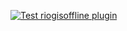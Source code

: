 [![Test riogisoffline plugin](https://github.com/vavpp/riogisoffline/actions/workflows/test_plugin.yml/badge.svg)](https://github.com/vavpp/riogisoffline/actions/workflows/test_plugin.yml)
